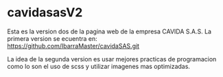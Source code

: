 # cavidasasV2
Esta es la version dos de la pagina web de la empresa CAVIDA S.A.S.
La primera version se ecuentra en: https://github.com/IbarraMaster/cavidaSAS.git

La idea de la segunda version es usar mejores practicas de programacion como lo son el uso de scss y utilizar imagenes mas optimizadas.
